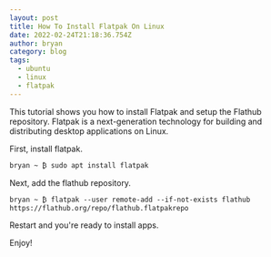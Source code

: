 ```yaml
---
layout: post
title: How To Install Flatpak On Linux
date: 2022-02-24T21:18:36.754Z
author: bryan
category: blog
tags:
  - ubuntu
  - linux
  - flatpak
---
```

This tutorial shows you how to install Flatpak and setup the Flathub repository. Flatpak is a next-generation technology for building and distributing desktop applications on Linux. 

First, install flatpak.

```
bryan ~ ₿ sudo apt install flatpak
```

Next, add the flathub repository.

```
bryan ~ ₿ flatpak --user remote-add --if-not-exists flathub https://flathub.org/repo/flathub.flatpakrepo
```

Restart and you're ready to install apps.

Enjoy!